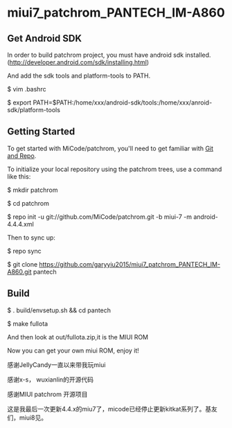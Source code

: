 miui7_patchrom_PANTECH_IM-A860
===========

Get Android SDK
----------------

In order to build patchrom project, you must have android sdk installed.(http://developer.android.com/sdk/installing.html)

And add the sdk tools and platform-tools to PATH.

$ vim .bashrc

$ export PATH=$PATH:/home/xxx/android-sdk/tools:/home/xxx/anroid-sdk/platform-tools

Getting Started
---------------

To get started with MiCode/patchrom, you'll need to get
familiar with [Git and Repo](http://source.android.com/download/using-repo).

To initialize your local repository using the patchrom trees, use a command like this:

$ mkdir patchrom

$ cd patchrom

$ repo init -u git://github.com/MiCode/patchrom.git -b miui-7 -m android-4.4.4.xml

Then to sync up:

$ repo sync

$ git clone https://github.com/garyyiu2015/miui7_patchrom_PANTECH_IM-A860.git pantech

Build
--------
$ . build/envsetup.sh && cd pantech

$ make fullota

And then look at out/fullota.zip,it is the MIUI ROM

Now you can get your own miui ROM, enjoy it!

感谢JellyCandy一直以来带我玩miui

感谢x-s， wuxianlin的开源代码

感谢MIUI patchrom 开源项目

这是我最后一次更新4.4.x的miu7了，micode已经停止更新kitkat系列了。基友们，miui8见。